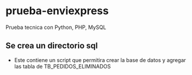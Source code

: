 # prueba-enviexpress
Prueba tecnica con Python, PHP, MySQL

## Se crea un directorio sql
- Este contiene un script que permitira crear la base de datos y agregar las tabla de TB_PEDIDOS_ELIMINADOS